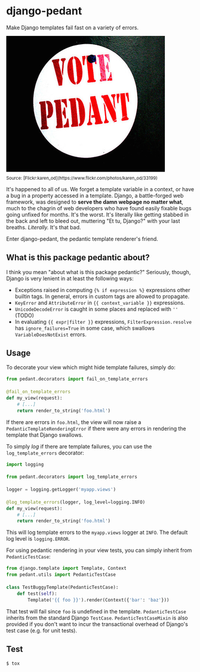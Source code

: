 # django-pedant

Make Django templates fail fast on a variety of errors.

<img src="vote_pedant.jpg" alt="This image is slightly off center."/>
<br><sub>Source: [Flickr:karen_od](https://www.flickr.com/photos/karen_od/33199)</sub>

It's happened to all of us. We forget a template variable in a context, or
have a bug in a property accessed in a template. Django, a battle-forged web
framework, was designed to **serve the damn webpage no matter what**, much to
the chagrin of web developers who have found easily fixable bugs going unfixed
for months. It's the worst. It's literally like getting stabbed in the back and left to
bleed out, muttering "Et tu, Django?" with your last breaths. *Literally.* It's
that bad.

Enter django-pedant, the pedantic template renderer's friend.

## What is this package pedantic about?
I think you mean "about what is this package pedantic?" Seriously, though, Django
is very lenient in at least the following ways:
- Exceptions raised in computing `{% if expression %}` expressions other builtin tags.
  In general, errors in custom tags are allowed to propagate.
- `KeyError` and `AttributeError` in `{{ context_variable }}` expressions.
- `UnicodeDecodeError` is caught in some places and replaced with `''` (TODO)
- In evaluating `{{ expr|filter }}` expressions, `FilterExpression.resolve` has
  `ignore_failures=True` in some case, which swallows `VariableDoesNotExist` errors.

## Usage

To decorate your view which might hide template failures, simply do:
```python
from pedant.decorators import fail_on_template_errors

@fail_on_template_errors
def my_view(request):
    # [...]
    return render_to_string('foo.html')
```

If there are errors in `foo.html`, the view will now raise a `PedanticTemplateRenderingError`
if there were any errors in rendering the template that Django swallows.

To simply *log* if there are template failures, you can use the `log_template_errors` decorator:
```python
import logging

from pedant.decorators import log_template_errors

logger = logging.getLogger('myapp.views')

@log_template_errors(logger, log_level=logging.INFO)
def my_view(request):
    # [...]
    return render_to_string('foo.html')
```
This will log template errors to the `myapp.views` logger at `INFO`. The default log level
is `logging.ERROR`.

For using pedantic rendering in your view tests, you can simply inherit from `PedanticTestCase`:
```python
from django.template import Template, Context
from pedant.utils import PedanticTestCase

class TestBuggyTemplate(PedanticTestCase):
    def test(self):
        Template('{{ foo }}').render(Context({'bar': 'baz'}))
```
That test will fail since `foo` is undefined in the template. `PedanticTestCase` inherits from
the standard Django `TestCase`. `PedanticTestCaseMixin` is also provided if you don't want to
incur the transactional overhead of Django's test case (e.g. for unit tests).


## Test

```sh
$ tox
```
